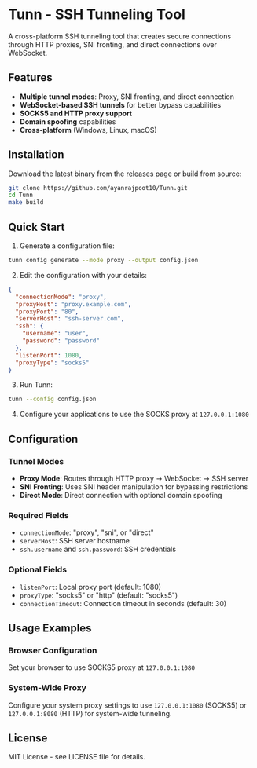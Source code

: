 # Tunn - SSH Tunneling Tool

A cross-platform SSH tunneling tool that creates secure connections through HTTP proxies, SNI fronting, and direct connections over WebSocket.

## Features

- **Multiple tunnel modes**: Proxy, SNI fronting, and direct connection
- **WebSocket-based SSH tunnels** for better bypass capabilities
- **SOCKS5 and HTTP proxy support** 
- **Domain spoofing** capabilities
- **Cross-platform** (Windows, Linux, macOS)

## Installation

Download the latest binary from the [releases page](../../releases) or build from source:

```bash
git clone https://github.com/ayanrajpoot10/Tunn.git
cd Tunn
make build
```

## Quick Start

1. Generate a configuration file:
```bash
tunn config generate --mode proxy --output config.json
```

2. Edit the configuration with your details:
```json
{
  "connectionMode": "proxy",
  "proxyHost": "proxy.example.com",
  "proxyPort": "80",
  "serverHost": "ssh-server.com",
  "ssh": {
    "username": "user",
    "password": "password"
  },
  "listenPort": 1080,
  "proxyType": "socks5"
}
```

3. Run Tunn:
```bash
tunn --config config.json
```

4. Configure your applications to use the SOCKS proxy at `127.0.0.1:1080`

## Configuration

### Tunnel Modes

- **Proxy Mode**: Routes through HTTP proxy → WebSocket → SSH server
- **SNI Fronting**: Uses SNI header manipulation for bypassing restrictions
- **Direct Mode**: Direct connection with optional domain spoofing

### Required Fields
- `connectionMode`: "proxy", "sni", or "direct"
- `serverHost`: SSH server hostname
- `ssh.username` and `ssh.password`: SSH credentials

### Optional Fields
- `listenPort`: Local proxy port (default: 1080)
- `proxyType`: "socks5" or "http" (default: "socks5")
- `connectionTimeout`: Connection timeout in seconds (default: 30)

## Usage Examples

### Browser Configuration
Set your browser to use SOCKS5 proxy at `127.0.0.1:1080`

### System-Wide Proxy
Configure your system proxy settings to use `127.0.0.1:1080` (SOCKS5) or `127.0.0.1:8080` (HTTP) for system-wide tunneling.

## License

MIT License - see LICENSE file for details.
